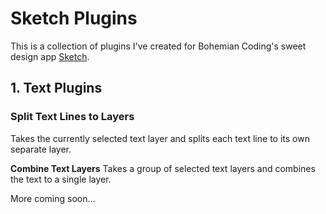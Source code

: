 # Sketch Plugins

This is a collection of plugins I've created for Bohemian Coding's sweet design app [Sketch](http://bohemiancoding.com/sketch/).

## 1. Text Plugins

### Split Text Lines to Layers
Takes the currently selected text layer and splits each text line to its own separate layer. 

**Combine Text Layers**
Takes a group of selected text layers and combines the text to a single layer.


More coming soon...